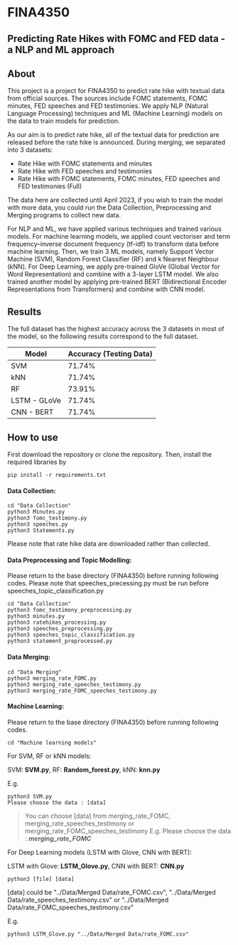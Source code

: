 # FINA4350
## Predicting Rate Hikes with FOMC and FED data - a NLP and ML approach

## About
This project is a project for FINA4350 to predict rate hike with textual data from official sources. The sources include FOMC statements, FOMC minutes, FED speeches and FED testimonies. We apply NLP (Natural Language Processing) techniques and ML (Machine Learning) models on the data to train models for prediction.

As our aim is to predict rate hike, all of the textual data for prediction are released before the rate hike is announced. During merging, we separated into 3 datasets:
- Rate Hike with FOMC statements and minutes
- Rate Hike with FED speeches and testimonies
- Rate Hike with FOMC statements, FOMC minutes, FED speeches and FED testimonies (Full)

The data here are collected until April 2023, if you wish to train the model with more data, you could run the Data Collection, Preprocessing and Merging programs to collect new data.

For NLP and ML, we have applied various techniques and trained various models. For machine learning models, we applied count vectoriser and term frequency–inverse document frequency (tf-idf) to transform data before machine learning. Then, we train 3 ML models, namely Support Vector Machine (SVM), Random Forest Classifier (RF) and k Nearest Neighbour (kNN). For Deep Learning, we apply pre-trained GloVe (Global Vector for Word Representation) and combine with a 3-layer LSTM model. We also trained another model by applying pre-trained BERT (Bidirectional Encoder Representations from Transformers) and combine with CNN model.

## Results
The full dataset has the highest accuracy across the 3 datasets in most of the model, so the following results correspond to the full dataset.

| Model        | Accuracy (Testing Data) |
|--------------|-------------------------|
| SVM          | 71.74%                  |
| kNN          | 71.74%                  |
| RF           | 73.91%                  |
| LSTM - GLoVe | 71.74%                  |
| CNN - BERT   | 71.74%                  |

## How to use
First download the repository or clone the repository. Then, install the required libraries by

    pip install -r requirements.txt
  
#### Data Collection:

    cd "Data Collection"
    python3 Minutes.py
    python3 fomc_testimony.py
    python3 speeches.py
    python3 Statements.py

Please note that rate hike data are downloaded rather than collected.

#### Data Preprocessing and Topic Modelling:
Please return to the base directory (FINA4350) before running following codes.
Please note that speeches_precessing.py must be run before speeches_topic_classification.py

    cd "Data Collection"
    python3 fomc_testimony_preprocessing.py
    python3 minutes.py
    python3 ratehikes_processing.py
    python3 speeches_preprocessing.py
    python3 speeches_topic_classification.py
    python3 statement_preprocessed.py
    
#### Data Merging:

    cd "Data Merging"
    python3 merging_rate_FOMC.py
    python3 merging_rate_speeches_testimony.py
    python3 merging_rate_FOMC_speeches_testimony.py

#### Machine Learning:
Please return to the base directory (FINA4350) before running following codes.

    cd "Machine learning models"
    
For SVM, RF or kNN models:

SVM: **SVM.py**, RF: **Random_forest.py**, kNN: **knn.py**

E.g.

    python3 SVM.py
    Please choose the data : [data]
    
>You can choose [data] from merging_rate_FOMC, merging_rate_speeches_testimony or merging_rate_FOMC_speeches_testimony
>E.g. Please choose the data : ***merging_rate_FOMC***

For Deep Learning models (LSTM with Glove, CNN with BERT):

LSTM with Glove: **LSTM_Glove.py**, CNN with BERT: **CNN.py**

    python3 [file] [data]
    
[data] could be "../Data/Merged Data/rate_FOMC.csv", "../Data/Merged Data/rate_speeches_testimony.csv" or "../Data/Merged Data/rate_FOMC_speeches_testimony.csv"

E.g.

    python3 LSTM_Glove.py "../Data/Merged Data/rate_FOMC.csv"
    
